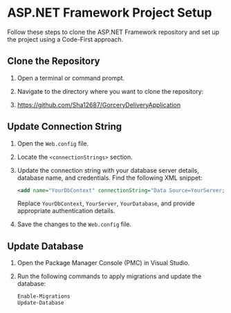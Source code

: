 # ASP.NET Framework Project Setup

Follow these steps to clone the ASP.NET Framework repository and set up the project using a Code-First approach.

## Clone the Repository

1. Open a terminal or command prompt.

2. Navigate to the directory where you want to clone the repository:

3. https://github.com/Sha12687/GorceryDeliveryApplication
   
## Update Connection String

1. Open the `Web.config` file.

2. Locate the `<connectionStrings>` section.

3. Update the connection string with your database server details, database name, and credentials. Find the following XML snippet:

    ```xml
    <add name="YourDbContext" connectionString="Data Source=YourServer;Initial Catalog=YourDatabase;Integrated Security=True;" providerName="System.Data.SqlClient" />
    ```

   Replace `YourDbContext`, `YourServer`, `YourDatabase`, and provide appropriate authentication details.

4. Save the changes to the `Web.config` file.

## Update Database

1. Open the Package Manager Console (PMC) in Visual Studio.

2. Run the following commands to apply migrations and update the database:

   ```bash
   Enable-Migrations
   Update-Database

